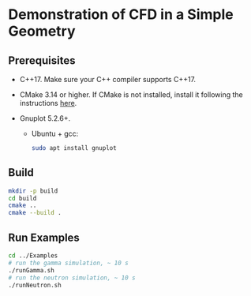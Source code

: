 <!--
 * @Description: 
 * @Author: Ming Fang
 * @Date: 1969-12-31 18:00:00
 * @LastEditors: Ming Fang
 * @LastEditTime: 2022-08-18 19:14:32
-->
# Demonstration of CFD in a Simple Geometry

## Prerequisites
- C++17. Make sure your C++ compiler supports C++17.
- CMake 3.14 or higher. If CMake is not installed, install it following the instructions [here](https://cmake.org/install/).

- Gnuplot 5.2.6+. 
  - Ubuntu + gcc:
    ```bash
    sudo apt install gnuplot
    ```

## Build
  ```bash
  mkdir -p build
  cd build
  cmake ..
  cmake --build .
  ```
## Run Examples
```bash
cd ../Examples
# run the gamma simulation, ~ 10 s
./runGamma.sh
# run the neutron simulation, ~ 10 s
./runNeutron.sh 
```
